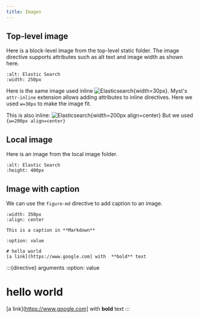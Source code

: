 ```yaml
---
title: Images
---
```


## Top-level image

Here is a block-level image from the top-level static folder. The image directive supports attributes such as alt text and image width as shown here.

```{image} /_static/img/observability.png
:alt: Elastic Search
:width: 250px
```

Here is the same image used inline ![Elasticsearch](/_static/img/observability.png){width=30px}. Myst's `attr-inline` extension allows adding attributes to inline directives.
Here we used `w=30px` to make the image fit.

This is also inline:
![Elasticsearch](/_static/img/observability.png){width=200px align=center}
But we used `{w=200px align=center}`

## Local image

Here is an image from the local image folder. 

```{image} img/serverless-capabilities.svg
:alt: Elastic Search
:height: 400px
```

## Image with caption

We can use the `figure-md` directive to add caption to an image.

```{figure-md} /_static/img/observability.png
:width: 350px
:align: center

This is a caption in **Markdown**
```



```{directive} arguments
:option: value

# hello world
[a link](https://www.google.com] with  **bold** text
```



:::{directive} arguments
:option: value

# hello world
[a link](https://www.google.com] with  **bold** text
:::
